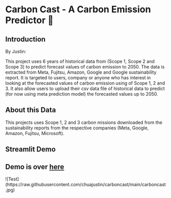 # Carbon Cast - A Carbon Emission Predictor 💨 

## Introduction 
By Justin:

This project uses 6 years of historical data from (Scope 1, Scope 2 and Scope 3) to predict forecast values of carbon emission to 2050. The data is extracted from Meta, Fujitsu, Amazon, Google and Google sustainability report. It is targeted to users, company or anyone who has interest in looking at the forecasted values of carbon emission using of Scope 1, 2 and 3. It also allow users to upload their csv data file of historical data to predict (for now using meta prediction model) the forecasted values up to 2050.


## About this Data

This projects uses Scope 1, 2 and 3 carbon missions downloaded from the sustainability reports from the respective companies (Meta, Google, Amazon, Fujitsu, Microsoft). 

## Streamlit Demo
<h2>Demo is over <a href = "https://carbon-cast.streamlit.app/">here</a></h2>
![Test](https://raw.githubusercontent.com/chuajustin/carboncast/main/carboncast.jpg)

